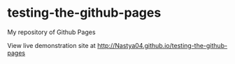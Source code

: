 # testing-the-github-pages
My repository of Github Pages

View live demonstration site at http://Nastya04.github.io/testing-the-github-pages

